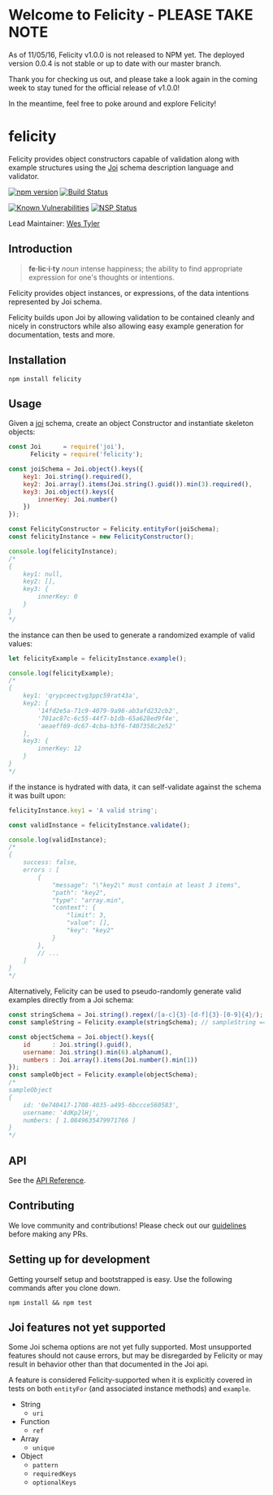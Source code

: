# Welcome to Felicity - PLEASE TAKE NOTE
As of 11/05/16, Felicity v1.0.0 is not released to NPM yet. The deployed version 0.0.4 is not stable or up to date with our master branch.

Thank you for checking us out, and please take a look again in the coming week to stay tuned for the official release of v1.0.0!

In the meantime, feel free to poke around and explore Felicity!


# felicity
Felicity provides object constructors capable of validation along with example structures using the [Joi](//www.github.com/hapijs/joi) schema description language and validator.

[![npm version](https://badge.fury.io/js/felicity.svg)](https://badge.fury.io/js/felicity)
[![Build Status](https://travis-ci.org/xogroup/felicity.svg?branch=master)](https://travis-ci.org/xogroup/felicity)

[![Known Vulnerabilities](https://snyk.io/test/github/xogroup/felicity/badge.svg)](https://snyk.io/test/github/xogroup/felicity)
[![NSP Status](https://nodesecurity.io/orgs/xo-group/projects/0e507cfa-6ee8-4226-9613-9a4208fa2e63/badge)](https://nodesecurity.io/orgs/xo-group/projects/0e507cfa-6ee8-4226-9613-9a4208fa2e63)
<!--
Badges go here once we're public and pushed to npm
+ https://badge.fury.io/
-->

Lead Maintainer: [Wes Tyler](https://github.com/WesTyler)

## Introduction
> **fe·lic·i·ty** *noun* intense happiness; the ability to find appropriate expression for one's thoughts or intentions.

Felicity provides object instances, or expressions, of the data intentions represented by Joi schema.

Felicity builds upon Joi by allowing validation to be contained cleanly and nicely in constructors while also allowing easy example generation for documentation, tests and more.

## Installation
```
npm install felicity
```

## Usage
Given a [joi](//www.github.com/hapijs/joi) schema, create an object Constructor and instantiate skeleton objects:
```JavaScript
const Joi      = require('joi'),
      Felicity = require('felicity');

const joiSchema = Joi.object().keys({
    key1: Joi.string().required(),
    key2: Joi.array().items(Joi.string().guid()).min(3).required(),
    key3: Joi.object().keys({
        innerKey: Joi.number()
    })
});

const FelicityConstructor = Felicity.entityFor(joiSchema);
const felicityInstance = new FelicityConstructor();

console.log(felicityInstance);
/*
{
    key1: null,
    key2: [],
    key3: {
        innerKey: 0
    }
}
*/
```

the instance can then be used to generate a randomized example of valid values:
```JavaScript
let felicityExample = felicityInstance.example();

console.log(felicityExample);
/*
{
    key1: 'qrypceectvg3ppc59rat43a',
    key2: [
        '14fd2e5a-71c9-4079-9a96-ab3afd232cb2',
        '701ac87c-6c55-44f7-b1db-65a628ed9f4e',
        'aeaeff69-dc67-4cba-b3f6-f407358c2e52'
    ],
    key3: {
        innerKey: 12
    }
}
*/
```

if the instance is hydrated with data, it can self-validate against the schema it was built upon:
```JavaScript
felicityInstance.key1 = 'A valid string';

const validInstance = felicityInstance.validate();

console.log(validInstance);
/*
{
    success: false,
    errors : [
        {
            "message": "\"key2\" must contain at least 3 items",
            "path": "key2",
            "type": "array.min",
            "context": {
                "limit": 3,
                "value": [],
                "key": "key2"
            }
        },
        // ...
    ]
}
*/
```

Alternatively, Felicity can be used to pseudo-randomly generate valid examples directly from a Joi schema:
```Javascript
const stringSchema = Joi.string().regex(/[a-c]{3}-[d-f]{3}-[0-9]{4}/);
const sampleString = Felicity.example(stringSchema); // sampleString === 'caa-eff-5144'

const objectSchema = Joi.object().keys({
    id      : Joi.string().guid(),
    username: Joi.string().min(6).alphanum(),
    numbers : Joi.array().items(Joi.number().min(1))
});
const sampleObject = Felicity.example(objectSchema);
/*
sampleObject
{
    id: '0e740417-1708-4035-a495-6bccce560583',
    username: '4dKp2lHj',
    numbers: [ 1.0849635479971766 ]
}
*/
```

## API

See the [API Reference](http://github.com/xogroup/felicity/blob/master/API.md).

## Contributing

We love community and contributions! Please check out our [guidelines](http://github.com/xogroup/felicity/blob/master/.github/CONTRIBUTING.md) before making any PRs.

## Setting up for development

Getting yourself setup and bootstrapped is easy.  Use the following commands after you clone down.

```
npm install && npm test
```

## Joi features not yet supported

Some Joi schema options are not yet fully supported. Most unsupported features should not cause errors, but may be disregarded by Felicity or may result in behavior other than that documented in the Joi api.

A feature is considered Felicity-supported when it is explicitly covered in tests on both `entityFor` (and associated instance methods) and `example`.

- String
  - `uri`
- Function
  - `ref`
- Array
  - `unique`
- Object
  - `pattern`
  - `requiredKeys`
  - `optionalKeys`
